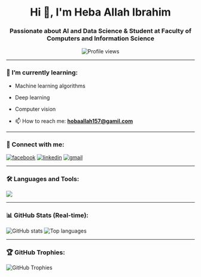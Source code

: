 <h1 align="center">Hi 👋, I'm Heba Allah Ibrahim</h1>
<h3 align="center">Passionate about AI and Data Science & Student at Faculty of Computers and Information Science</h3>

<p align="center">
  <img src="https://komarev.com/ghpvc/?username=heba10allah&label=Profile%20views&color=0e75b6&style=flat" alt="Profile views" />
</p>

---

### 🌱 I’m currently learning:
- Machine learning algorithms  
- Deep learning  
- Computer vision

- 📫 How to reach me: **hobaallah157@gamil.com**

---

### 🔗 Connect with me:

<p align="left">
  <a href="https://www.facebook.com/share/15BepvN8Ne/" target="blank"><img src="https://img.shields.io/badge/Facebook-1877F2?logo=facebook&logoColor=white" alt="facebook" /></a>
  <a href="https://www.linkedin.com/in/hebaallah101159879/" target="blank"><img src="https://img.shields.io/badge/LinkedIn-0077B5?logo=linkedin&logoColor=white" alt="linkedin" /></a>
  <a href="mailto:hobaallah157@gamil.com" target="blank"><img src="https://img.shields.io/badge/Gmail-D14836?logo=gmail&logoColor=white" alt="gmail" /></a>
</p>

---

### 🛠️ Languages and Tools:

<p align="left">
  <img src="https://skillicons.dev/icons?i=python,jupyter,tensorflow,pytorch,html,css,mysql,github,vscode&theme=light" />
</p>

---

### 📊 GitHub Stats (Real-time):

<p align="left">
  <img src="https://github-readme-stats.vercel.app/api?username=heba10allah&show_icons=true&theme=radical" alt="GitHub stats" />
  <img src="https://github-readme-stats.vercel.app/api/top-langs/?username=heba10allah&layout=compact&theme=radical" alt="Top languages" />
</p>

---

### 🏆 GitHub Trophies:

<p align="left">
  <img src="https://github-profile-trophy.vercel.app/?username=heba10allah&theme=dracula" alt="GitHub Trophies" />
</p>
